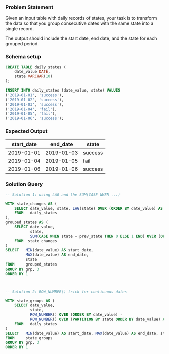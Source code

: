### Problem Statement

Given an input table with daily records of states, your task is to transform the data so that you group consecutive dates with the same state into a single record. 

The output should include the start date, end date, and the state for each grouped period.

### Schema setup

```sql
CREATE TABLE daily_states (
    date_value DATE,
    state VARCHAR(10)
);

INSERT INTO daily_states (date_value, state) VALUES
('2019-01-01', 'success'),
('2019-01-02', 'success'),
('2019-01-03', 'success'),
('2019-01-04', 'fail'),
('2019-01-05', 'fail'),
('2019-01-06', 'success');
```

### Expected Output

| start_date | end_date   | state   |
|------------|------------|---------|
| 2019-01-01 | 2019-01-03 | success |
| 2019-01-04 | 2019-01-05 | fail    |
| 2019-01-06 | 2019-01-06 | success |

### Solution Query

```sql
-- Solution 1: using LAG and the SUM(CASE WHEN ...)

WITH state_changes AS (
    SELECT date_value, state, LAG(state) OVER (ORDER BY date_value) AS prev_state
    FROM   daily_states
),
grouped_states AS (
	SELECT date_value,
		   state,   
		   SUM(CASE WHEN state = prev_state THEN 0 ELSE 1 END) OVER (ORDER BY date_value) AS grp
	FROM  state_changes
)
SELECT   MIN(date_value) AS start_date,
    	 MAX(date_value) AS end_date,  
         state
FROM     grouped_states
GROUP BY grp, 3
ORDER BY 1



-- Solution 2: ROW_NUMBER() trick for continuous dates

WITH state_groups AS (
    SELECT date_value,
           state,
           ROW_NUMBER() OVER (ORDER BY date_value) - 
           ROW_NUMBER() OVER (PARTITION BY state ORDER BY date_value) AS grp
    FROM   daily_states
)
SELECT   MIN(date_value) AS start_date, MAX(date_value) AS end_date, state
FROM     state_groups
GROUP BY grp, 3
ORDER BY 1
```
